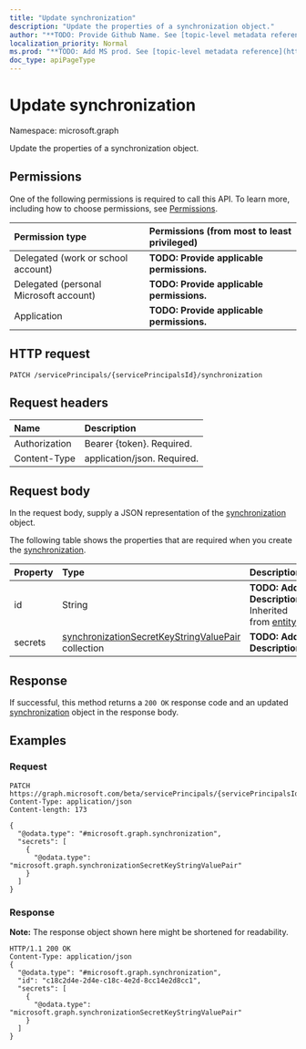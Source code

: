 ```yaml
---
title: "Update synchronization"
description: "Update the properties of a synchronization object."
author: "**TODO: Provide Github Name. See [topic-level metadata reference](https://msgo.azurewebsites.net/add/document/guidelines/metadata.html#topic-level-metadata)**"
localization_priority: Normal
ms.prod: "**TODO: Add MS prod. See [topic-level metadata reference](https://msgo.azurewebsites.net/add/document/guidelines/metadata.html#topic-level-metadata)**"
doc_type: apiPageType
---
```


# Update synchronization
Namespace: microsoft.graph

Update the properties of a synchronization object.

## Permissions
One of the following permissions is required to call this API. To learn more, including how to choose permissions, see [Permissions](/concepts/permissions-reference.md).

|Permission type|Permissions (from most to least privileged)|
|:---|:---|
|Delegated (work or school account)|**TODO: Provide applicable permissions.**|
|Delegated (personal Microsoft account)|**TODO: Provide applicable permissions.**|
|Application|**TODO: Provide applicable permissions.**|

## HTTP request

<!-- {
  "blockType": "ignored"
}
-->
``` http
PATCH /servicePrincipals/{servicePrincipalsId}/synchronization
```

## Request headers
|Name|Description|
|:---|:---|
|Authorization|Bearer {token}. Required.|
|Content-Type|application/json. Required.|

## Request body
In the request body, supply a JSON representation of the [synchronization](../resources/synchronization-synchronization.md) object.

The following table shows the properties that are required when you create the [synchronization](../resources/synchronization-synchronization.md).

|Property|Type|Description|
|:---|:---|:---|
|id|String|**TODO: Add Description** Inherited from [entity](../resources/entity.md)|
|secrets|[synchronizationSecretKeyStringValuePair](../resources/synchronization-synchronizationsecretkeystringvaluepair.md) collection|**TODO: Add Description**|



## Response

If successful, this method returns a `200 OK` response code and an updated [synchronization](../resources/synchronization-synchronization.md) object in the response body.

## Examples

### Request
<!-- {
  "blockType": "request",
  "name": "update_synchronization"
}
-->
``` http
PATCH https://graph.microsoft.com/beta/servicePrincipals/{servicePrincipalsId}/synchronization
Content-Type: application/json
Content-length: 173

{
  "@odata.type": "#microsoft.graph.synchronization",
  "secrets": [
    {
      "@odata.type": "microsoft.graph.synchronizationSecretKeyStringValuePair"
    }
  ]
}
```


### Response
**Note:** The response object shown here might be shortened for readability.
<!-- {
  "blockType": "response",
  "truncated": true
}
-->
``` http
HTTP/1.1 200 OK
Content-Type: application/json
{
  "@odata.type": "#microsoft.graph.synchronization",
  "id": "c18c2d4e-2d4e-c18c-4e2d-8cc14e2d8cc1",
  "secrets": [
    {
      "@odata.type": "microsoft.graph.synchronizationSecretKeyStringValuePair"
    }
  ]
}
```

